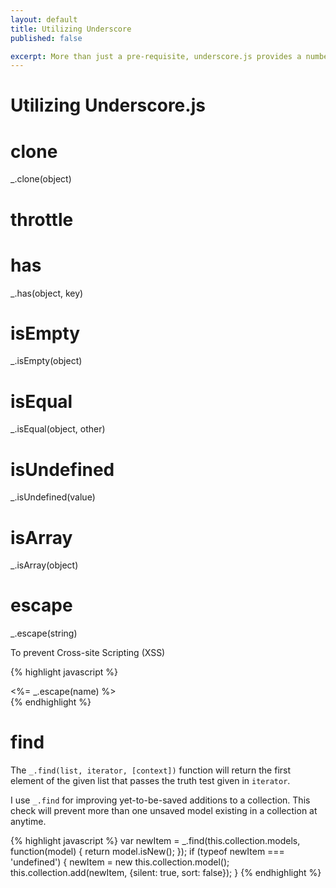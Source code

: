 ```yaml
---
layout: default
title: Utilizing Underscore
published: false

excerpt: More than just a pre-requisite, underscore.js provides a number of functions to enchance any Backbone project.
---
```

Utilizing Underscore.js
=======================


clone
=====

_.clone(object)


throttle
========


has
===

_.has(object, key)


isEmpty
=======

_.isEmpty(object)


isEqual
=======

_.isEqual(object, other)



isUndefined
===========

_.isUndefined(value)


isArray
=======

_.isArray(object)



escape
======

_.escape(string)

To prevent Cross-site Scripting (XSS)

{% highlight javascript %}
<div><%= _.escape(name) %></div>
{% endhighlight %}




find
====

The `_.find(list, iterator, [context])` function will return the first element of the given list that passes the truth test given in `iterator`.

I use `_.find` for improving yet-to-be-saved additions to a collection. This check will prevent more than one unsaved model existing in a collection at anytime. 

{% highlight javascript %}
var newItem = _.find(this.collection.models, function(model) {
  return model.isNew();
});
if (typeof newItem === 'undefined') {
  newItem = new this.collection.model();
  this.collection.add(newItem, {silent: true, sort: false});
}
{% endhighlight %}